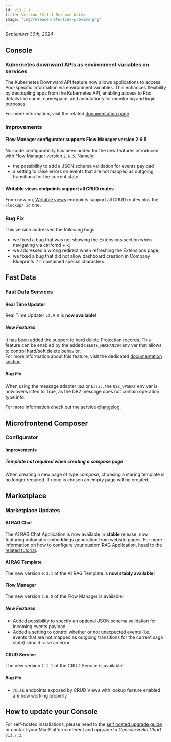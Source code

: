 ```yaml
---
id: v13.1.1
title: Version 13.1.1 Release Notes
image: "img/release-note-link-preview.png"
---
```


_September 30th, 2024_


## Console

### Kubernetes downward APIs as environment variables on services

The Kubernetes Downward API feature now allows applications to access Pod-specific information via environment variables. This enhances flexibility by decoupling apps from the Kubernetes API, enabling access to Pod details like name, namespace, and annotations for monitoring and logic purposes.

For more information, visit the related [documentation page](/docs/13.7.5/development_suite/api-console/api-design/services#from-downward-api).

### Improvements

#### Flow Manager configurator supports Flow Manager version 2.6.5

No-code configurability has been added for the new features introduced with Flow Manager version `2.6.5`. Namely:

- the possibility to add a JSON schema validation for events payload
- a setting to raise errors on events that are not mapped as outgoing transitions for the current state

#### Writable views endpoints support all CRUD routes

From now on, [Writable views](/docs/13.7.5/runtime_suite/crud-service/writable_views) endpoints support all CRUD routes plus the `/lookup/:id` one.

### Bug Fix

This version addressed the following bugs:

* we fixed a bug that was not showing the Extensions section when navigating via ctrl/cmd + k;
* we addressed a wrong redirect when refreshing the Extensions page;
* we fixed a bug that did not allow dashboard creation in Company Blueprints if it contained special characters.

## Fast Data

### Fast Data Services

#### Real Time Updater

Real Time Updater `v7.9.0` is **now available**!

##### New Features

It has been added the support to hard delete Projection records. This feature can be enabled by the added `DELETE_MECHANISM` env var that allows to control hard/soft delete behavior.  
For more information about this feature, visit the dedicated [documentation section](/docs/13.7.5/fast_data/configuration/realtime-updater#delete)

##### Bug Fix

When using the message adapter `db2` or `basic`, the `USE_UPSERT` env var is now overwritten to True, as the DB2 message does not contain operation type info.

For more information check out the service [changelog](/docs/13.7.5/runtime_suite/real-time-updater/changelog).

## Microfrontend Composer

### Configurator

#### Improvements

##### Template not required when creating a compose page

When creating a new page of type _compose_, choosing a staring template is no longer required. If none is chosen an empty page will be created.

## Marketplace

### Marketplace Updates

#### AI RAG Chat

The AI RAG Chat Application is now available in **stable** release, now featuring automatic embeddings generation from website pages.
For more information on how to configure your custom RAG Application, head to the [related tutorial](/docs/13.7.5/marketplace/tutorials/create-a-rag-application).

#### AI RAG Template

The new version `0.3.1` of the AI RAG Template is **now stably available**! 

#### Flow Manager

The new version `2.6.5` of the Flow Manager is available!

##### New Features

- Added possibility to specify an optional JSON schema validation for incoming events payload
- Added a setting to control whether or not unexpected events (i.e., events that are not mapped as outgoing transitions for the current saga state) should raise an error

#### CRUD Service

The new version `7.1.1` of the CRUD Service is available!

##### Bug Fix

* `/bulk` endpoints exposed by CRUD Views with lookup feature enabled are now working properly

## How to update your Console

For self-hosted installations, please head to the [self hosted upgrade guide](/docs/13.7.5/infrastructure/self-hosted/installation-chart/how-to-upgrade) or contact your Mia-Platform referent and upgrade to _Console Helm Chart_ `v13.7.2`.
